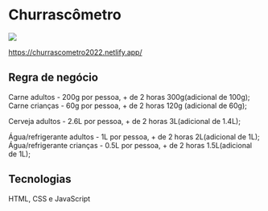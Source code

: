 <h1>Churrascômetro</h1>

<img src="https://media-exp1.licdn.com/dms/image/C4D22AQHVgJ0cckrezA/feedshare-shrink_2048_1536/0/1658586885802?e=1661990400&v=beta&t=bDLCoHbb-gZW7LLMVWcX3wTJ2Bh8kMbrgADp8_Ot0bU">

https://churrascometro2022.netlify.app/

<h2>Regra de negócio</h2>

Carne adultos - 200g por pessoa, + de 2 horas 300g(adicional de 100g);
Carne crianças - 60g por pessoa, + de 2 horas 120g (adicional de 60g);

Cerveja adultos - 2.6L por pessoa, + de 2 horas 3L(adicional de 1.4L);

Água/refrigerante adultos - 1L por pessoa, + de 2 horas 2L(adicional de 1L);
Água/refrigerante crianças - 0.5L por pessoa, + de 2 horas 1.5L(adicional de 1L);

<h2> Tecnologias </h2>

HTML, CSS e JavaScript
